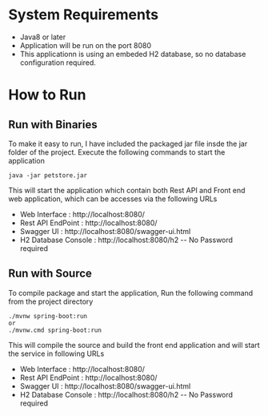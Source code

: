 # System Requirements
 - Java8 or later
 - Application will be run on the port 8080
 - This applicationn is using an embeded H2 database, so no database configuration required.

# How to Run

## Run with Binaries
To make it easy to run, I have included the packaged jar file insde the jar folder of the project.
Execute the following commands to start the application
```
java -jar petstore.jar
```
This will start the application which contain both Rest API and Front end web application, which can be accesses via the following URLs
 - Web Interface : http://localhost:8080/
 - Rest API EndPoint : http://localhost:8080/
 - Swagger UI : http://localhost:8080/swagger-ui.html
 - H2 Database Console : http://localhost:8080/h2       -- No Password required

## Run with Source

To compile package and start the application, Run the following command from the project directory
```
./mvnw spring-boot:run  
or
./mvnw.cmd spring-boot:run  
```
This will compile the source  and build the front end application and will start the service in following URLs

 - Web Interface : http://localhost:8080/
 - Rest API EndPoint : http://localhost:8080/
 - Swagger UI : http://localhost:8080/swagger-ui.html
 - H2 Database Console : http://localhost:8080/h2       -- No Password required

